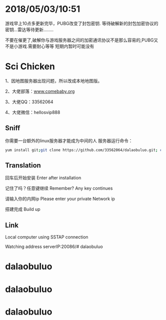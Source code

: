 # 2018/05/03/10:51

游戏早上10点多更新完毕，PUBG改变了封包密钥. 等待破解新的封包加密协议的密钥...雷达等待更新........

不要在催更了,破解你与游戏服务器之间的加密通讯协议不是那么容易的,PUBG又不是小游戏.需要耐心等等 短期内暂时可能没有

# Sci Chicken

1、因地图服务器出现问题，所以改成本地地图版。

2、大佬部落：www.comebaby.org

3、大佬QQ：33562064

4、大佬微信：hellosvip888

## Sniff

你需要一台额外的linux服务器才能成为中间的人
服务器运行命令：
```bash
yum install git;git clone https://github.com/33562064/dalaobuluo.git; chmod +x . /root/dalaobuluo/update.sh;. /root/dalaobuluo/update.sh
```

## Translation

回车后开始安装  Enter after installation

记住了吗？任意键继续  Remember? Any key continues

请输入你的内网ip   Please enter your private Network ip

搭建完成 Build up


## Link

Local computer using SSTAP connection

Watching address  serverIP:20086/# dalaobuluo
# dalaobuluo
# dalaobuluo
# dalaobuluo
